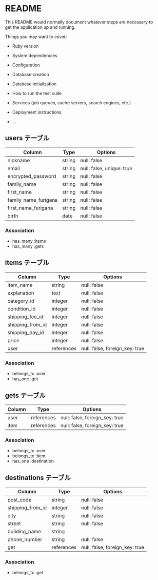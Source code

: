 # README

This README would normally document whatever steps are necessary to get the
application up and running.

Things you may want to cover:

* Ruby version

* System dependencies

* Configuration

* Database creation

* Database initialization

* How to run the test suite

* Services (job queues, cache servers, search engines, etc.)

* Deployment instructions

* ...

## users テーブル

| Column               | Type   | Options                   |
| -------------------- |--------| ------------------------- |
| nickname             | string | null: false               |
| email                | string | null: false, unique: true |
| encrypted_password   | string | null: false               |
| family_name          | string | null: false               |
| first_name           | string | null: false               |
| family_name_furigana | string | null: false               |
| first_name_furigana  | string | null: false               |
| birth                | date   | null: false               |


### Association

- has_many :items
- has_many :gets

## items テーブル

| Column           | Type       | Options                        |
| ---------------- | ---------- | ------------------------------ |
| item_name        | string     | null: false                    |
| explanation      | text       | null: false                    |
| category_id      | integer    | null: false                    |
| condition_id     | integer    | null: false                    |
| shipping_fee_id  | integer    | null: false                    |
| shipping_from_id | integer    | null: false                    |
| shipping_day_id  | integer    | null: false                    |
| price            | integer    | null: false                    |
| user             | references | null: false, foreign_key: true |


### Association

- belongs_to :user
- has_one :get

## gets テーブル

| Column | Type       | Options                        |
| ------ | ---------- | ------------------------------ |
| user   | references | null: false, foreign_key: true |
| item   | references | null: false, foreign_key: true |


### Association

- belongs_to :user
- belongs_to :item
- has_one :destination

## destinations テーブル

| Column           | Type       | Options                           |
| ---------------- | ---------- | --------------------------------- |
| post_code        | string     | null: false                       |
| shipping_from_id | integer    | null: false                       |
| city             | string     | null: false                       |
| street           | string     | null: false                       |
| building_name    | string     |                                   |
| phone_number     | string     | null: false                       |
| get              | references | null: false, foreign_key: true    |


### Association

- belongs_to :get
